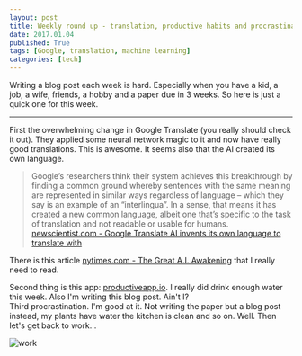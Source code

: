 ```yaml
---
layout: post
title: Weekly round up - translation, productive habits and procrastination
date: 2017.01.04
published: True
tags: [Google, translation, machine learning]
categories: [tech]
---
```


Writing a blog post each week is hard. Especially when you have a kid, a job, a wife, friends, a hobby and a paper due in 3 weeks. So here is just a quick one for this week.  

---

First the overwhelming change in Google Translate (you really should check it out). They applied some neural network magic to it and now have really good translations. This is awesome. It seems also that the AI created its own language.  

> Google’s researchers think their system achieves this breakthrough by finding a common ground whereby sentences with the same meaning are represented in similar ways regardless of language – which they say is an example of an “interlingua”. In a sense, that means it has created a new common language, albeit one that’s specific to the task of translation and not readable or usable for humans.  
> [newscientist.com - Google Translate AI invents its own language to translate with](https://www.newscientist.com/article/2114748-google-translate-ai-invents-its-own-language-to-translate-with/)  

There is this article [nytimes.com - The Great A.I. Awakening](http://www.nytimes.com/2016/12/14/magazine/the-great-ai-awakening.html?_r=1) that I really need to read.  

Second thing is this app: [productiveapp.io](http://productiveapp.io/). I really did drink enough water this week. Also I'm writing this blog post. Ain't I?  
Third procrastination. I'm good at it. Not writing the paper but a blog post instead, my plants have water the kitchen is clean and so on. Well. Then let's get back to work…

![work](http://i.giphy.com/heK9M5vuUcloY.gif)  





